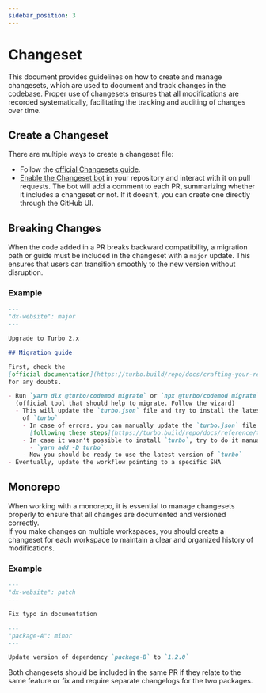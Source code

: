```yaml
---
sidebar_position: 3
---
```


# Changeset

This document provides guidelines on how to create and manage changesets, which
are used to document and track changes in the codebase. Proper use of changesets
ensures that all modifications are recorded systematically, facilitating the
tracking and auditing of changes over time.

## Create a Changeset

There are multiple ways to create a changeset file:

- Follow the
  [official Changesets guide](https://github.com/changesets/changesets/blob/main/docs/adding-a-changeset.md).
- [Enable the Changeset bot](https://github.com/apps/changeset-bot) in your
  repository and interact with it on pull requests. The bot will add a comment
  to each PR, summarizing whether it includes a changeset or not. If it doesn’t,
  you can create one directly through the GitHub UI.

## Breaking Changes

When the code added in a PR breaks backward compatibility, a migration path or
guide must be included in the changeset with a `major` update. This ensures that
users can transition smoothly to the new version without disruption.

### Example

```markdown
---
"dx-website": major
---

Upgrade to Turbo 2.x

## Migration guide

First, check the
[official documentation](https://turbo.build/repo/docs/crafting-your-repository/upgrading)
for any doubts.

- Run `yarn dlx @turbo/codemod migrate` or `npx @turbo/codemod migrate`
  (official tool that should help to migrate. Follow the wizard)
  - This will update the `turbo.json` file and try to install the latest version
    of `turbo`
    - In case of errors, you can manually update the `turbo.json` file
      [following these steps](https://turbo.build/repo/docs/reference/turbo-codemod#turborepo-2x)
    - In case it wasn't possible to install `turbo`, try to do it manually:
      - `yarn add -D turbo`
    - Now you should be ready to use the latest version of `turbo`
- Eventually, update the workflow pointing to a specific SHA
```

## Monorepo

When working with a monorepo, it is essential to manage changesets properly to
ensure that all changes are documented and versioned correctly.  
If you make changes on multiple workspaces, you should create a changeset for
each workspace to maintain a clear and organized history of modifications.

### Example

```markdown
---
"dx-website": patch
---

Fix typo in documentation
```

```markdown
---
"package-A": minor
---

Update version of dependency `package-B` to `1.2.0`
```

Both changesets should be included in the same PR if they relate to the same
feature or fix and require separate changelogs for the two packages.

